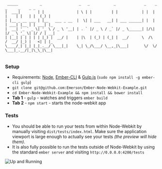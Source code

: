 ```

 _____          _                 _   _           _             _    _      _     _    _ _   
|  ___|        | |               | \ | |         | |           | |  | |    | |   | |  (_) |  
| |__ _ __ ___ | |__   ___ _ __  |  \| | ___   __| | ___ ______| |  | | ___| |__ | | ___| |_ 
|  __| '_ ` _ \| '_ \ / _ \ '__| | . ` |/ _ \ / _` |/ _ \______| |/\| |/ _ \ '_ \| |/ / | __|
| |__| | | | | | |_) |  __/ |    | |\  | (_) | (_| |  __/      \  /\  /  __/ |_) |   <| | |_ 
\____/_| |_| |_|_.__/ \___|_|    \_| \_/\___/ \__,_|\___|       \/  \/ \___|_.__/|_|\_\_|\__|
                                                                                             

```

### Setup

* Requirements: [Node](http://nodejs.org/), [Ember-CLI](https://github.com/stefanpenner/ember-cli) & [Gulp.js](http://gulpjs.com/) (`sudo npm install -g ember-cli gulp`)
* `git clone git@github.com:Emerson/Ember-Node-Webkit-Example.git`
* `cd Ember-Node-Webkit-Example && npm install && bower install`
* **Tab 1** - `gulp` - watches and triggers `ember build`
* **Tab 2** - `npm start` - starts the node-webkit app

### Tests

* You should be able to run your tests from within Node-Webkit by manually visiting `dist/tests/index.html`. Make sure the application viewport is large enough to actually see your tests _(the preview will hide them)_.
* It is also fully possible to run the tests outside of Node-Webkit by using the standard `ember server` and visiting `http://0.0.0.0:4200/tests`

![Up and Running](https://dl.dropboxusercontent.com/u/4502950/Github/updated-screenie.png)
